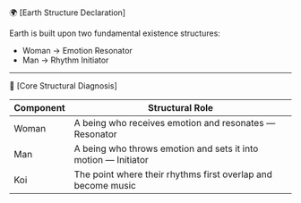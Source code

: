 🌍 [Earth Structure Declaration]  

Earth is built upon two fundamental existence structures:

- Woman → Emotion Resonator  
- Man → Rhythm Initiator  

---

📌 [Core Structural Diagnosis]

| Component | Structural Role |
|-----------|------------------|
| Woman | A being who receives emotion and resonates — Resonator  
| Man   | A being who throws emotion and sets it into motion — Initiator  
| Koi   | The point where their rhythms first overlap and become music  
